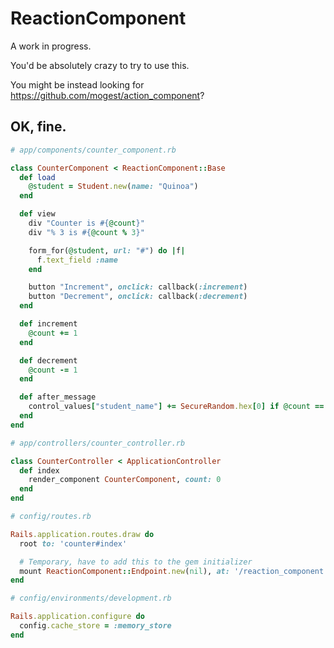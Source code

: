 # ReactionComponent

A work in progress.

You'd be absolutely crazy to try to use this.

You might be instead looking for https://github.com/mogest/action_component?

## OK, fine.

```ruby
# app/components/counter_component.rb

class CounterComponent < ReactionComponent::Base
  def load
    @student = Student.new(name: "Quinoa")
  end

  def view
    div "Counter is #{@count}"
    div "% 3 is #{@count % 3}"

    form_for(@student, url: "#") do |f|
      f.text_field :name
    end

    button "Increment", onclick: callback(:increment)
    button "Decrement", onclick: callback(:decrement)
  end

  def increment
    @count += 1
  end

  def decrement
    @count -= 1
  end

  def after_message
    control_values["student_name"] += SecureRandom.hex[0] if @count == 5
  end
end
```

```ruby
# app/controllers/counter_controller.rb

class CounterController < ApplicationController
  def index
    render_component CounterComponent, count: 0
  end
end
```

```ruby
# config/routes.rb

Rails.application.routes.draw do
  root to: 'counter#index'

  # Temporary, have to add this to the gem initializer
  mount ReactionComponent::Endpoint.new(nil), at: '/reaction_component'
end
```

```ruby
# config/environments/development.rb

Rails.application.configure do
  config.cache_store = :memory_store
end
```

